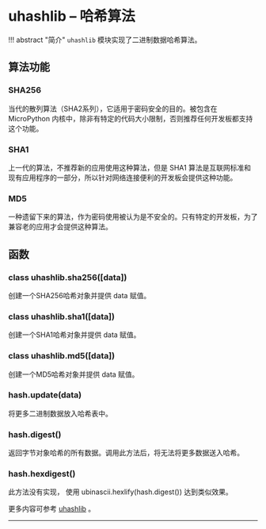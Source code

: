 # **uhashlib** – 哈希算法
!!! abstract "简介"
    `uhashlib` 模块实现了二进制数据哈希算法。

## 算法功能

### **SHA256** 
当代的散列算法（SHA2系列），它适用于密码安全的目的。被包含在 MicroPython 内核中，除非有特定的代码大小限制，否则推荐任何开发板都支持这个功能。

### **SHA1**
上一代的算法，不推荐新的应用使用这种算法，但是 SHA1 算法是互联网标准和现有应用程序的一部分，所以针对网络连接便利的开发板会提供这种功能。

### **MD5** 
一种遗留下来的算法，作为密码使用被认为是不安全的。只有特定的开发板，为了兼容老的应用才会提供这种算法。

## 函数

### **class uhashlib.sha256**([data])  
创建一个SHA256哈希对象并提供 data 赋值。

### **class uhashlib.sha1**([data])  
创建一个SHA1哈希对象并提供 data 赋值。

### **class uhashlib.md5**([data])  
创建一个MD5哈希对象并提供 data 赋值。

### **hash.update**(data)  
将更多二进制数据放入哈希表中。

### **hash.digest**()  
返回字节对象哈希的所有数据。调用此方法后，将无法将更多数据送入哈希。

### **hash.hexdigest**()  
此方法没有实现， 使用 ubinascii.hexlify(hash.digest()) 达到类似效果。

更多内容可参考 [uhashlib](http://docs.micropython.org/en/latest/pyboard/library/uhashlib.html)  。

----------